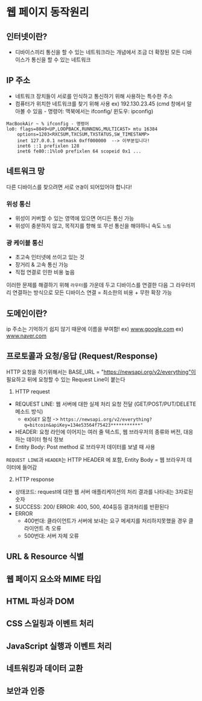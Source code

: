 # 웹 페이지 동작원리 

## 인터넷이란?
- 디바이스끼리 통신을 할 수 있는 네트워크라는 개념에서 조금 더 확장된 모든 디바이스가 통신을 할 수 있는 네트워크
  
## IP 주소
- 네트워크 장치들이 서로를 인식하고 통신하기 위해 사용하는 특수한 주소
- 컴퓨터가 위치한 네트워크를 찾기 위해 사용
ex) 192.130.23.45 (cmd 창에서 알아볼 수 있음 - 명령어: 맥북에서는 ifconfig/ 윈도우: ipconfig)
```
MacBookAir ~ % ifconfig - 명령어
lo0: flags=8049<UP,LOOPBACK,RUNNING,MULTICAST> mtu 16384
	options=1203<RXCSUM,TXCSUM,TXSTATUS,SW_TIMESTAMP>
	inet 127.0.0.1 netmask 0xff000000  --> 이부분입니다!
	inet6 ::1 prefixlen 128 
	inet6 fe80::1%lo0 prefixlen 64 scopeid 0x1 ...
```
## 네트워크 망

다른 디바이스를 찾으려면 서로 `연결`이 되어있어야 합니다! 

### 위성 통신
- 위성이 커버할 수 있는 영역에 있으면 어디든 통신 가능
- 위성이 충분하지 않고, 목적지를 향해 또 무선 통신을 해야하니 속도 `느림`
  
### 광 케이블 통신
- 초고속 인터넷에 쓰이고 있는 것
- 장거리 & 고속 통신 가능
- 직접 연결로 인한 비용 높음

이러한 문제를 해결하기 위해 `라우터`를 가운데 두고 디바이스를 연결한 다음 그 라우터끼리 연결하는 방식으로 모든 디바이스 연결
= 최소한의 비용 + 무한 확장 가능

## 도메인이란?
ip 주소는 기억하기 쉽지 않기 때문에 이름을 부여함!
ex) www.google.com
ex) www.naver.com

## 프로토콜과 요청/응답 (Request/Response)
HTTP 요청을 하기위해서는 BASE_URL = "https://newsapi.org/v2/everything"이 필요하고 뒤에 요청할 수 있는 Request Line이 붙는다
1. HTTP request
  - REQUEST LINE: 웹 서버에 대한 실제 처리 요청 전달 (GET/POST/PUT/DELETE 메소드 방식) 
     * ex)`GET` 요청 ->  `https://newsapi.org/v2/everything?q=bitcoin&apiKey=134e53564f75423***********"`
  - HEADER: 요청 라인에 이어지는 여러 줄 텍스트, 웹 브라우저의 종류와 버전, 대응하는 데이터 형식 정보
  - Entity Body: Post method 로 브라우저 데이터를 보낼 때 사용

`REQUEST LINE`과 `HEADER`는 HTTP HEADER 에 포함, Entity Body = 웹 브라우저 데이터에 들어감

2. HTTP response
  - 상태코드: request에 대한 웹 서버 애플리케이션의 처리 결과를 나타내는 3자로된 숫자
  - SUCCESS: 200/ ERROR: 400, 500, 404등등 결과처리를 반환된다
  - ERROR
    - 400번대: 클라이언트가 서버에 보내는 요구 메세지를 처리하지못했을 경우 클라이언트 측 오류
    - 500번대: 서버 자체 오류 

## URL & Resource 식별
## 웹 페이지 요소와 MIME 타입
## HTML 파싱과 DOM
## CSS 스일링과 이벤트 처리
## JavaScript 실행과 이벤트 처리
## 네트워킹과 데이터 교환
## 보안과 인증

